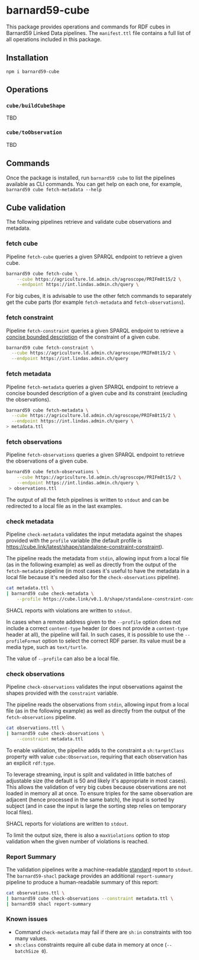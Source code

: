 # barnard59-cube

This package provides operations and commands for RDF cubes in Barnard59 Linked Data pipelines.
The `manifest.ttl` file contains a full list of all operations included in this package. 

## Installation

```
npm i barnard59-cube
```

## Operations

### `cube/buildCubeShape`

TBD

### `cube/toObservation`

TBD


## Commands

Once the package is installed, run `barnard59 cube` to list the pipelines available as CLI commands.
You can get help on each one, for example, `barnard59 cube fetch-metadata --help`

## Cube validation

The following pipelines retrieve and validate cube observations and metadata.

### fetch cube

Pipeline `fetch-cube` queries a given SPARQL endpoint to retrieve a given cube.

```bash
barnard59 cube fetch-cube \
    --cube https://agriculture.ld.admin.ch/agroscope/PRIFm8t15/2 \
    --endpoint https://int.lindas.admin.ch/query \
```
For big cubes, it is advisable to use the other fetch commands to separately get the cube parts (for example `fetch-metadata` and `fetch-observations`).

### fetch constraint

Pipeline `fetch-constraint` queries a given SPARQL endpoint to retrieve 
a [concise bounded description](https://docs.stardog.com/query-stardog/#describe-queries) of the constraint of a given cube.

```bash
barnard59 cube fetch-constraint \
  --cube https://agriculture.ld.admin.ch/agroscope/PRIFm8t15/2 \
  --endpoint https://int.lindas.admin.ch/query
```

### fetch metadata

Pipeline `fetch-metadata` queries a given SPARQL endpoint to retrieve 
a concise bounded description of a given cube and its constraint (excluding the observations).

```bash
barnard59 cube fetch-metadata \
  --cube https://agriculture.ld.admin.ch/agroscope/PRIFm8t15/2 \
  --endpoint https://int.lindas.admin.ch/query \
> metadata.ttl
```

### fetch observations

Pipeline `fetch-observations` queries a given SPARQL endpoint to retrieve the observations of a given cube.

```bash
barnard59 cube fetch-observations \
    --cube https://agriculture.ld.admin.ch/agroscope/PRIFm8t15/2 \
    --endpoint https://int.lindas.admin.ch/query \
 > observations.ttl
```

The output of all the fetch pipelines is written to `stdout` and can be redirected to a local file as in the last examples.


### check metadata

Pipeline `check-metadata` validates the input metadata against the shapes provided with the `profile` variable (the default profile is https://cube.link/latest/shape/standalone-constraint-constraint).

The pipeline reads the metadata from `stdin`, allowing input from a local file (as in the following example) as well as directly from the output of the `fetch-metadata` pipeline (in most cases it's useful to have the metadata in a local file because it's needed also for the `check-observations` pipeline).

```bash
cat metadata.ttl \
| barnard59 cube check-metadata \
    --profile https://cube.link/v0.1.0/shape/standalone-constraint-constraint
```
SHACL reports with violations are written to `stdout`.

In cases when a remote address given to the `--profile` option does not include a correct `content-type` header (or does not provide a `content-type` header at all), the pipeline will fail. In such cases, it is possible to use the `--profileFormat` option to select the correct RDF parser. Its value must be a media type, such as `text/turtle`.

The value of `--profile` can also be a local file.




### check observations

Pipeline `check-observations` validates the input observations against the shapes provided with the `constraint` variable.

The pipeline reads the observations from `stdin`, allowing input from a local file (as in the following example) as well as directly from the output of the `fetch-observations` pipeline.

```bash
cat observations.ttl \
| barnard59 cube check-observations \
    --constraint metadata.ttl
```

To enable validation, the pipeline adds to the constraint a `sh:targetClass` property with value `cube:Observation`, requiring that each observation has an explicit `rdf:type`.

To leverage streaming, input is split and validated in little batches of adjustable size (the default is 50 and likely it's appropriate in most cases). This allows the validation of very big cubes because observations are not loaded in memory all at once. To ensure triples for the same observation are adjacent (hence processed in the same batch), the input is sorted by subject (and in case the input is large the sorting step relies on temporary local files).

SHACL reports for violations are written to `stdout`.

To limit the output size, there is also a `maxViolations` option to stop validation when the given number of violations is reached.


### Report Summary
The validation pipelines write a machine-readable [standard](https://www.w3.org/TR/shacl/#validation-report) report to `stdout`. 
The `barnard59-shacl` package provides an additional `report-summary` pipeline to produce a human-readable summary of this report:

```bash
cat observations.ttl \
| barnard59 cube check-observations --constraint metadata.ttl \
| barnard59 shacl report-summary
```


### Known issues

- Command `check-metadata` may fail if there are `sh:in` constraints with too many values.
- `sh:class` constraints require all cube data in memory at once (`--batchSize 0`).
